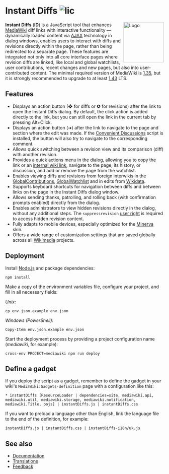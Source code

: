 # Instant Diffs ![lic](https://img.shields.io/github/license/SerDIDG/instant-diffs)
<img align="right" width="128" alt="Logo" src="https://upload.wikimedia.org/wikipedia/commons/thumb/3/3f/Instant_Diffs_logo.svg/256px-Instant_Diffs_logo.svg.png" />

**Instant Diffs** (**ID**) is a JavaScript tool that enhances [MediaWiki](https://www.mediawiki.org) diff links with interactive functionality — dynamically loaded content via [AJAX](https://en.wikipedia.org/wiki/Ajax_(programming)) technology in dialog windows, enables users to interact with diffs and revisions directly within the page, rather than being redirected to a separate page. These features are integrated not only into all core interface pages where revision diffs are linked, like local and global watchlists, user contributions, recent changes and new pages, but also into user-contributed content. The minimal required version of MediaWiki is [1.35](https://www.mediawiki.org/wiki/MediaWiki_1.35), but it is strongly recommended to upgrade to at least [1.43](https://www.mediawiki.org/wiki/MediaWiki_1.43) LTS.

## Features
* Displays an action button (❖ for diffs or ✪ for revisions) after the link to open the Instant Diffs dialog. By default, the click action is added directly to the link, but you can still open the link in the current tab by pressing Alt+Click.
* Displays an action button (➔) after the link to navigate to the page and section where the edit was made. If the [Convenient Discussions](https://www.mediawiki.org/wiki/Convenient_Discussions) script is installed, the button will also try to navigate to the corresponding comment.
* Allows quick switching between a revision view and its comparison (diff) with another revision.
* Provides a quick actions menu in the dialog, allowing you to copy the link or an [internal wiki link](https://www.mediawiki.org/wiki/Help:Links#Internal_links), navigate to the page, its history, or discussion, and add or remove the page from the watchlist.
* Enables viewing diffs and revisions from foreign interwikis in the [GlobalContributions](https://www.mediawiki.org/wiki/Extension:GlobalContributions), [GlobalWatchlist](https://www.mediawiki.org/wiki/Extension:GlobalWatchlist) and in edits from [Wikidata](https://meta.wikimedia.org/wiki/Wikidata).
* Supports keyboard shortcuts for navigation between diffs and between links on the page in the Instant Diffs dialog window.
* Allows sending thanks, patrolling, and rolling back (with confirmation prompts enabled) directly from the dialog.
* Enables administrators to view hidden revisions directly in the dialog, without any additional steps. The <code>suppressrevision</code> [user right](https://www.mediawiki.org/wiki/Help:RevisionDelete) is required to access hidden revision content.
* Fully adapts to mobile devices, especially optimized for the [Minerva](https://www.mediawiki.org/wiki/Skin:Minerva_Neue) skin.
* Offers a wide range of customization settings that are saved globally across all [Wikimedia](https://meta.wikimedia.org/wiki/Wikimedia_movement) projects.

## Deployment
Install [Node.js](https://nodejs.org/en/download) and package dependencies:
```
npm install
```

Make a copy of the environment variables file, configure your project, and fill in all necessary fields:

*Unix:*
```
cp env.json.example env.json
```

*Windows (PowerShell):*
```
Copy-Item env.json.example env.json
```

Start the deployment process by providing a project configuration name (*mediawiki*, for example):
```
cross-env PROJECT=mediawiki npm run deploy
```

## Define a gadget
If you deploy the script as a gadget, remember to define the gadget in your wiki's `MediaWiki:Gadgets-definition` page with a configuration like this:
```
* instantDiffs [ResourceLoader | dependencies=site, mediawiki.api, mediawiki.util, mediawiki.storage, mediawiki.notification, mediawiki.Title, oojs] | instantDiffs.js | instantDiffs.css
```

If you want to preload a language other than English, link the language file to the end of the definition, for example:
```
instantDiffs.js | instantDiffs.css | instantDiffs-i18n/uk.js
```

## See also
* [Documentation](https://www.mediawiki.org/wiki/Instant_Diffs)
* [Translations](https://translatewiki.net/wiki/Translating:Instant_Diffs)
* [Feedback](https://www.mediawiki.org/wiki/Talk:Instant_Diffs)